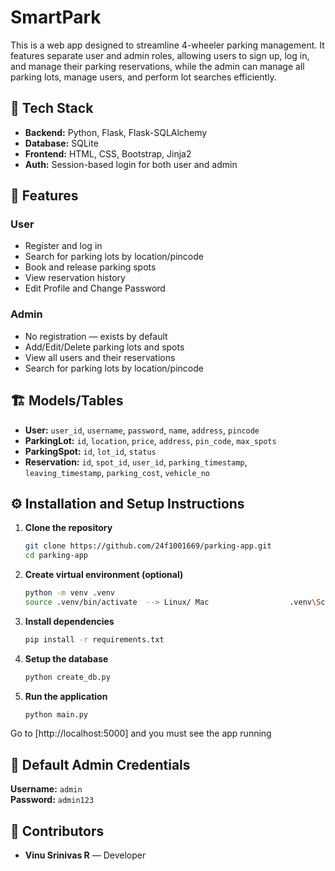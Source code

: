 # SmartPark
This is a web app designed to streamline 4-wheeler parking management. It features separate user and admin roles, allowing users to sign up, log in, and manage their parking reservations, while the admin can manage all parking lots, manage users, and perform lot searches efficiently.



## 🤖 Tech Stack
- **Backend:** Python, Flask, Flask-SQLAlchemy
- **Database:** SQLite
- **Frontend:** HTML, CSS, Bootstrap, Jinja2
- **Auth:** Session-based login for both user and admin



## 📝 Features
### User
- Register and log in
- Search for parking lots by location/pincode
- Book and release parking spots
- View reservation history
- Edit Profile and Change Password

### Admin
- No registration — exists by default
- Add/Edit/Delete parking lots and spots
- View all users and their reservations
- Search for parking lots by location/pincode



## 🏗️ Models/Tables
- **User:** `user_id`, `username`, `password`, `name`, `address`, `pincode`
- **ParkingLot:** `id`, `location`, `price`, `address`, `pin_code`, `max_spots`
- **ParkingSpot:** `id`, `lot_id`, `status`
- **Reservation:** `id`, `spot_id`, `user_id`, `parking_timestamp`, `leaving_timestamp`, `parking_cost`, `vehicle_no`



## ⚙️ Installation and Setup Instructions
1. **Clone the repository**
   ```bash
   git clone https://github.com/24f1001669/parking-app.git
   cd parking-app
   ```

2. **Create virtual environment (optional)**
   ```bash
   python -m venv .venv
   source .venv/bin/activate  --> Linux/ Mac                  .venv\Scripts\activate  --> Windows
   ```

3. **Install dependencies**
   ```bash
   pip install -r requirements.txt
   ```

4. **Setup the database**
   ```bash
   python create_db.py
   ```

5. **Run the application**
   ```bash
   python main.py
   ```

Go to [http://localhost:5000] and you must see the app running



## 🔐 Default Admin Credentials
**Username:** `admin`  
**Password:** `admin123`



## 👥 Contributors
- **Vinu Srinivas R** — Developer
